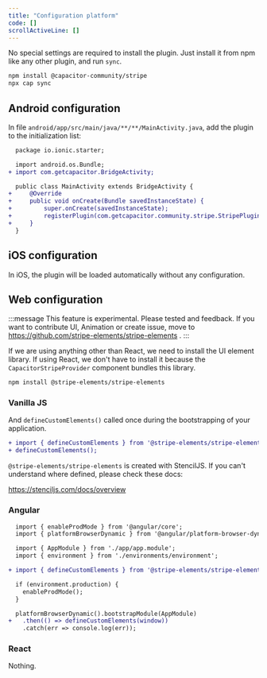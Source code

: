 ```yaml
---
title: "Configuration platform"
code: []
scrollActiveLine: []
---
```


No special settings are required to install the plugin. Just install it from npm like any other plugin, and run `sync`.

```bash
npm install @capacitor-community/stripe
npx cap sync
```

## Android configuration

In file `android/app/src/main/java/**/**/MainActivity.java`, add the plugin to the initialization list:

```diff java:android/app/src/main/java/**/**/MainActivity.java
  package io.ionic.starter;

  import android.os.Bundle;
+ import com.getcapacitor.BridgeActivity;

  public class MainActivity extends BridgeActivity {
+     @Override
+     public void onCreate(Bundle savedInstanceState) {
+         super.onCreate(savedInstanceState);
+         registerPlugin(com.getcapacitor.community.stripe.StripePlugin.class);
+     }
  }
```

## iOS configuration

In iOS, the plugin will be loaded automatically without any configuration.


## Web configuration

:::message
This feature is experimental. Please tested and feedback. If you want to contribute UI, Animation or create issue, move to https://github.com/stripe-elements/stripe-elements .
:::

If we are using anything other than React, we need to install the UI element library.
If using React, we don't have to install it because the `CapacitorStripeProvider` component bundles this library.

```bash
npm install @stripe-elements/stripe-elements
```

### Vanilla JS

And `defineCustomElements()` called once during the bootstrapping of your application.

```diff ts
+ import { defineCustomElements } from '@stripe-elements/stripe-elements/loader';
+ defineCustomElements();
```

`@stripe-elements/stripe-elements` is created with StencilJS. If you can't understand where defined, please check these docs:

https://stenciljs.com/docs/overview

### Angular

```diff ts:src/main.ts
  import { enableProdMode } from '@angular/core';
  import { platformBrowserDynamic } from '@angular/platform-browser-dynamic';

  import { AppModule } from './app/app.module';
  import { environment } from './environments/environment';

+ import { defineCustomElements } from '@stripe-elements/stripe-elements/loader';

  if (environment.production) {
    enableProdMode();
  }

  platformBrowserDynamic().bootstrapModule(AppModule)
+   .then(() => defineCustomElements(window))
    .catch(err => console.log(err));
```

### React

Nothing.
